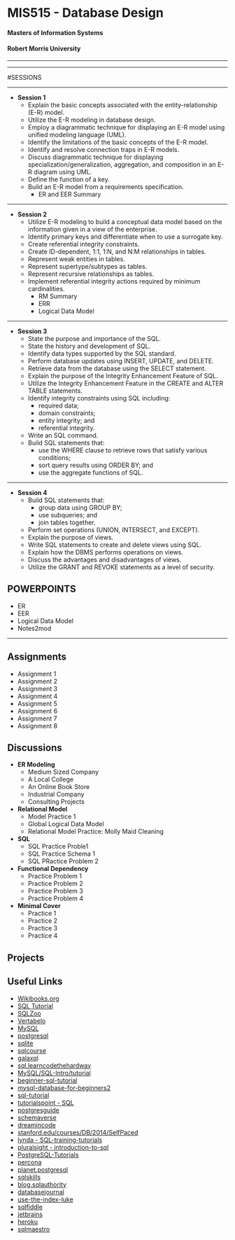 
MIS515 - Database Design
========================

#### Masters of Information Systems
#### Robert Morris University 

----------------------------

----------------------------

#SESSIONS

-----
- **Session 1**
	- Explain the basic concepts associated with the entity-relationship (E-R) model.
	- Utilize the E-R modeling in database design.
	- Employ a diagrammatic technique for displaying an E-R model using unified modeling language (UML).
	- Identify the limitations of the basic concepts of the E-R model.
	- Identify and resolve connection traps in E-R models.
	- Discuss diagrammatic technique for displaying specialization/generalization, aggregation, and composition in an E-R diagram using UML.
	- Define the function of a key.
	- Build an E-R model from a requirements specification.
		- ER and EER Summary


-------

- **Session 2**
	- Utilize E-R modeling to build a conceptual data model based on the information given in a view of the enterprise.
	- Identify primary keys and differentiate when to use a surrogate key.
	- Create referential integrity constraints.
	- Create ID-dependent, 1:1, 1:N, and N:M relationships in tables.
	- Represent weak entities in tables.
	- Represent supertype/subtypes as tables.
	- Represent recursive relationships as tables.
	- Implement referential integrity actions required by minimum cardinalities.
		- RM Summary
		- ERR
		- Logical Data Model



------

- **Session 3**
	- State the purpose and importance of the SQL.
	- State the history and development of SQL.
	- Identify data types supported by the SQL standard.
	- Perform database updates using INSERT, UPDATE, and DELETE.
	- Retrieve data from the database using the SELECT statement.
	- Explain the purpose of the Integrity Enhancement Feature of SQL.
	- Utilize the Integrity Enhancement Feature in the CREATE and ALTER TABLE statements.
	- Identify integrity constraints using SQL including:
		- required data;
		- domain constraints;
		- entity integrity; and
		- referential integrity.
	- Write an SQL command.
	- Build SQL statements that:
		- use the WHERE clause to retrieve rows that satisfy various conditions;
		- sort query results using ORDER BY; and
		- use the aggregate functions of SQL.

-----

- **Session 4**
	- Build SQL statements that:
		- group data using GROUP BY;
		- use subqueries; and
		- join tables together.
	- Perform set operations (UNION, INTERSECT, and EXCEPT).
	- Explain the purpose of views.
	- Write SQL statements to create and delete views using SQL.
	- Explain how the DBMS performs operations on views.
	- Discuss the advantages and disadvantages of views.
	- Utilize the GRANT and REVOKE statements as a level of security.


POWERPOINTS
-----------
- ER
- EER
- Logical Data Model
- Notes2mod


-------

Assignments
-----------
- Assignment 1
- Assignment 2
- Assignment 3
- Assignment 4
- Assignment 5
- Assignment 6
- Assignment 7
- Assignment 8


Discussions
-----------
- **ER Modeling**
	- Medium Sized Company
	- A Local College
	- An Online Book Store
	- Industrial Company
	- Consulting Projects   	
- **Relational Model**
	- Model Practice 1
	- Global Logical Data Model
	- Relational Model Practice: Molly Maid Cleaning
- **SQL**
	- SQL Practice Proble1
	- SQL Practice Schema 1
	- SQL PRactice Problem 2 
- **Functional Dependency**
	- Practice Problem 1
	- Practice Problem 2 
	- Practice Problem 3
	- Practice Problem 4 
- **Minimal Cover**
	- Practice 1
	- Practice 2 
	- Practice 3
	- Practice 4 


Projects
--------



Useful Links
------------
-  <a href="https://en.wikibooks.org/wiki/Structured_Query_Language">Wikibooks.org </a>
-  <a href="http://www.sql-tutorial.net"> SQL Tutorial</a>
-  <a href="http://sqlzoo.net">SQLZoo</a>
-  <a href="www.vertabelo.com/">Vertabelo</a>
-  <a href="http://dev.mysql.com/doc/">MySQL</a>
-  <a href="http://www.postgresql.org/docs/">postgresql </a>
-  <a href="https://sqlite.org/docs.html">sqlite </a>
-  <a href="http://www.sqlcourse.com/">sqlcourse </a>
-  <a href="http://sol.gfxile.net/galaxql.html">galaxql </a>
-  <a href="http://sql.learncodethehardway.org/">sql.learncodethehardway </a>
-  <a href="http://cspractical.org/MySQL/SQL-Intro/tutorial">MySQL/SQL-Intro/tutorial </a>
-  <a href="http://beginner-sql-tutorial.com/sql.htm">beginner-sql-tutorial </a>
-  <a href="https://www.udemy.com/course/mysql-database-for-beginners2/">mysql-database-for-beginners2 </a>
-  <a href="http://www.sql-tutorial.ru/">sql-tutorial </a>
-  <a href="http://www.tutorialspoint.com/sql/">tutorialspoint - SQL </a>
-  <a href="http://postgresguide.com/">postgresguide </a>
-  <a href="https://schemaverse.com/">schemaverse </a>
-  <a href="http://www.dreamincode.net/forums/blog/48/entry-4251-my-free-ebook-a-primer-on-sql/">dreamincode </a>
-  <a href="https://class.stanford.edu/courses/DB/2014/SelfPaced/about">stanford.edu/courses/DB/2014/SelfPaced </a>
-  <a href="http://www.lynda.com/SQL-training-tutorials/446-0.html">lynda  -  SQL-training-tutorials </a>
-  <a href="http://pluralsight.com/courses/introduction-to-sql">pluralsight - introduction-to-sql </a>
-  <a href="http://www.vtc.com/products/PostgreSQL-Tutorials.htm">PostgreSQL-Tutorials </a>
-  <a href="http://www.percona.com/blog/">percona </a>
-  <a href="http://planet.postgresql.org/">planet.postgresql </a>
-  <a href="http://www.sqlskills.com/blogs/paul/">sqlskills </a>
-  <a href="http://blog.sqlauthority.com/">blog.sqlauthority </a>
-  <a href="http://www.databasejournal.com/">databasejournal </a>
-  <a href="http://use-the-index-luke.com/">use-the-index-luke</a>
-  <a href="http://sqlfiddle.com/">sqlfiddle</a>
-  <a href="http://www.jetbrains.com/dbe/">jetbrains</a>
-  <a href="https://www.heroku.com/postgres">heroku</a>
-  <a href="http://www.sqlmaestro.com/products/anysql/maestro/">sqlmaestro</a>
